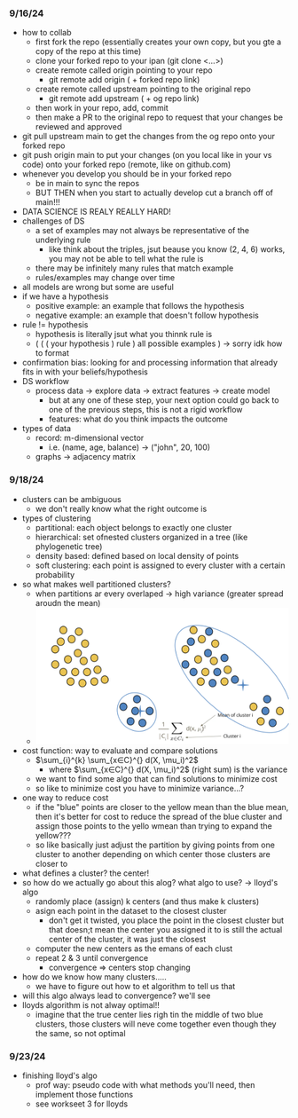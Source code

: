 ### 9/16/24
* how to collab
  * first fork the repo (essentially creates your own copy, but you gte a copy of the repo at this time)
  * clone your forked repo to your ipan (git clone <...>)
  * create remote called origin pointing to your repo
      * git remote add origin ( + forked repo link)
  * create remote called upstream pointing to the original repo
      * git remote add upstream ( + og repo link)
  * then work in your repo, add, commit
  * then make a PR to the original repo to request that your changes be reviewed and approved 
* git pull upstream main to get the changes from the og repo onto your forked repo
* git push origin main to put your changes (on you local like in your vs code) onto your forked repo (remote, like on github.com)
* whenever you develop you should be in your forked repo
  * be in main to sync the repos
  * BUT THEN when you start to actually develop cut a branch off of main!!! 
* DATA SCIENCE IS REALY REALLY HARD!
* challenges of DS
  * a set of examples may not always be representative of the underlying rule
    * like think about the triples, jsut beause you know (2, 4, 6) works, you may not be able to tell what the rule is
  * there may be infinitely many rules that match example
  * rules/examples may change over time
* all models are wrong but some are useful
* if we have a hypothesis
  * positive example: an example that follows the hypothesis
  * negative example: an example that doesn't follow hypothesis
* rule != hypothesis
  * hypothesis is literally jsut what you thinnk rule is
  * ( ( ( your hypothesis ) rule ) all possible examples ) -> sorry idk how to format
* confirmation bias: looking for and processing information that already fits in with your beliefs/hypothesis
* DS workflow
  * process data -> explore data -> extract features -> create model
    * but at any one of these step, your next option could go back to one of the previous steps, this is not a rigid workflow
    * features: what do you think impacts the outcome
* types of data
  * record: m-dimensional vector
    * i.e. (name, age, balance) -> ("john", 20, 100)
  * graphs -> adjacency matrix
  
  
### 9/18/24
* clusters can be ambiguous
    * we don't really know what the right outcome is
* types of clustering
    * partitional: each object belongs to exactly one cluster
    * hierarchical: set ofnested clusters organized in a tree (like phylogenetic tree)
    * density based: defined based on local density of points
    * soft clustering: each point is assigned to every cluster with a certain probability
* so what makes well partitioned clusters?
    * when partitions ar every overlaped -> high variance (greater spread aroudn the mean)
    * ![image info](./assets/clusters.png)
* cost function: way to evaluate and compare solutions
    * $\sum_{i}^{k} \sum_{x∈C}^{} d(X, \mu_i)^2$
        * where $\sum_{x∈C}^{} d(X, \mu_i)^2$ (right sum) is the variance
    * we want to find some algo that can find solutions to minimize cost
    * so like to minimize cost you have to minimize variance...?
* one way to reduce cost
    * if the "blue" points are closer to the yellow mean than the blue mean, then it's better for cost to reduce the spread of the blue cluster and assign those points to the yello wmean than trying to expand the yellow???
    * so like basically just adjust the partition by giving points from one cluster to another depending on which center those clusters are closer to
* what defines a cluster? the center!
* so how do we actually go about this alog? what algo to use? -> lloyd's algo
    * randomly place (assign) k centers (and thus make k clusters)
    * asign each point in the dataset to the closest cluster
        * don't get it twisted, you place the point in the closest cluster but that doesn;t mean the center you assigned it to is still the actual center of the cluster, it was just the closest
    * computer the new centers as the emans of each clust
    * repeat 2 & 3 until convergence
        * convergence => centers stop changing
* how do we know how many clusters.....
    * we have to figure out how to et algorithm to tell us that
* will this algo always lead to convergence? we'll see
* lloyds algorithm is not alway optimal!!
    * imagine that the true center lies righ tin the middle of two blue clusters, those clusters will neve come together even though they the same, so not optimal

### 9/23/24
* finishing lloyd's algo
    * prof way: pseudo code with what methods you'll need, then implement those functions
    * see workseet 3 for lloyds